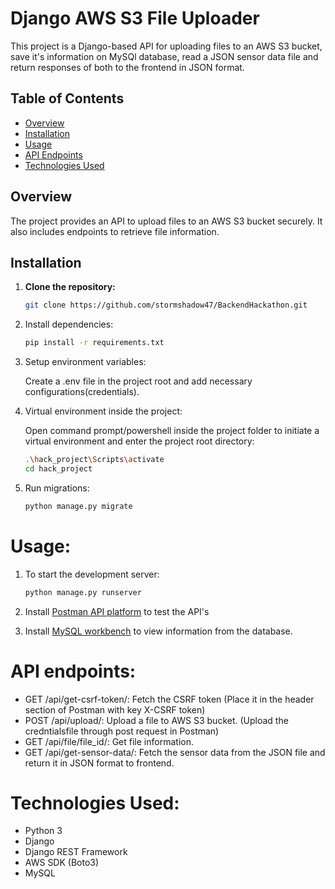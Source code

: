 
# Django AWS S3 File Uploader

This project is a Django-based API for uploading files to an AWS S3 bucket, save it's information on MySQl database, read a JSON sensor data file and return responses of both to the frontend in JSON format.

## Table of Contents

- [Overview](#overview)
- [Installation](#installation)
- [Usage](#usage)
- [API Endpoints](#api-endpoints)
- [Technologies Used](#technologies-used)

## Overview

The project provides an API to upload files to an AWS S3 bucket securely. It also includes endpoints to retrieve file information.

## Installation

1. **Clone the repository:**
   ```bash
   git clone https://github.com/stormshadow47/BackendHackathon.git

2. Install dependencies:
   ```bash
   pip install -r requirements.txt
   
3. Setup environment variables:
   
   Create a .env file in the project root and add necessary configurations(credentials).

5. Virtual environment inside the project:
   
   Open command prompt/powershell inside the project folder to initiate a virtual environment and enter the project root directory:
    ```bash
    .\hack_project\Scripts\activate
    cd hack_project

6. Run migrations:
    ```bash
    python manage.py migrate

# Usage:

1. To start the development server:
   ```bash
   python manage.py runserver

2. Install [Postman API platform](https://www.postman.com/downloads/) to test the API's

3. Install [MySQL workbench](https://dev.mysql.com/downloads/workbench/) to view information from the database.

# API endpoints:

- GET /api/get-csrf-token/: Fetch the CSRF token (Place it in the header section of Postman with key X-CSRF token)
- POST /api/upload/: Upload a file to AWS S3 bucket. (Upload the credntialsfile through post request in Postman)
- GET /api/file/file_id/: Get file information.
- GET /api/get-sensor-data/: Fetch the sensor data from the JSON file and return it in JSON format to frontend.

# Technologies Used:

- Python 3
- Django
- Django REST Framework
- AWS SDK (Boto3)
- MySQL
  


    
 





   
   


